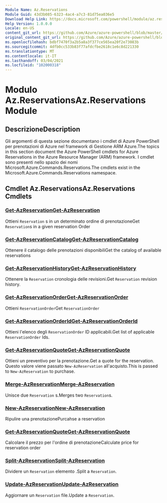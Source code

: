 ```yaml
---
Module Name: Az.Reservations
Module Guid: 43d3b085-6323-4ac4-a7c3-81d75ea036e5
Download Help Link: https://docs.microsoft.com/powershell/module/az.reservations
Help Version: 1.0.0.0
Locale: en-US
content_git_url: https://github.com/Azure/azure-powershell/blob/master/src/Reservations/Reservations/help/Az.Reservations.md
original_content_git_url: https://github.com/Azure/azure-powershell/blob/master/src/Reservations/Reservations/help/Az.Reservations.md
ms.openlocfilehash: bdbf7470f3a2b5a8a3f377ce565ea20f2e73083b
ms.sourcegitcommit: 4dfb0cc533b83f77afdcfbe2618c1e6c8d221330
ms.translationtype: MT
ms.contentlocale: it-IT
ms.lasthandoff: 03/04/2021
ms.locfileid: "102000318"
---
```

# <span data-ttu-id="d0a2b-101">Modulo Az.Reservations</span><span class="sxs-lookup"><span data-stu-id="d0a2b-101">Az.Reservations Module</span></span>
## <span data-ttu-id="d0a2b-102">Descrizione</span><span class="sxs-lookup"><span data-stu-id="d0a2b-102">Description</span></span>
<span data-ttu-id="d0a2b-103">Gli argomenti di questa sezione documentano i cmdlet di Azure PowerShell per prenotazioni di Azure nel framework di Gestione ARM Azure.</span><span class="sxs-lookup"><span data-stu-id="d0a2b-103">The topics in this section document the Azure PowerShell cmdlets for Azure Reservations in the Azure Resource Manager (ARM) framework.</span></span> <span data-ttu-id="d0a2b-104">I cmdlet sono presenti nello spazio dei nomi Microsoft.Azure.Commands.Reservations.</span><span class="sxs-lookup"><span data-stu-id="d0a2b-104">The cmdlets exist in the Microsoft.Azure.Commands.Reservations namespace.</span></span>

## <span data-ttu-id="d0a2b-105">Cmdlet Az.Reservations</span><span class="sxs-lookup"><span data-stu-id="d0a2b-105">Az.Reservations Cmdlets</span></span>
### [<span data-ttu-id="d0a2b-106">Get-AzReservation</span><span class="sxs-lookup"><span data-stu-id="d0a2b-106">Get-AzReservation</span></span>](Get-AzReservation.md)
<span data-ttu-id="d0a2b-107">Ottieni `Reservation` s in un determinato ordine di prenotazione</span><span class="sxs-lookup"><span data-stu-id="d0a2b-107">Get `Reservation`s in a given reservation Order</span></span>

### [<span data-ttu-id="d0a2b-108">Get-AzReservationCatalog</span><span class="sxs-lookup"><span data-stu-id="d0a2b-108">Get-AzReservationCatalog</span></span>](Get-AzReservationCatalog.md)
<span data-ttu-id="d0a2b-109">Ottenere il catalogo delle prenotazioni disponibili</span><span class="sxs-lookup"><span data-stu-id="d0a2b-109">Get the catalog of available reservations</span></span>

### [<span data-ttu-id="d0a2b-110">Get-AzReservationHistory</span><span class="sxs-lookup"><span data-stu-id="d0a2b-110">Get-AzReservationHistory</span></span>](Get-AzReservationHistory.md)
<span data-ttu-id="d0a2b-111">Ottenere la `Reservation` cronologia delle revisioni.</span><span class="sxs-lookup"><span data-stu-id="d0a2b-111">Get `Reservation` revision history.</span></span>

### [<span data-ttu-id="d0a2b-112">Get-AzReservationOrder</span><span class="sxs-lookup"><span data-stu-id="d0a2b-112">Get-AzReservationOrder</span></span>](Get-AzReservationOrder.md)
<span data-ttu-id="d0a2b-113">Ottieni `ReservationOrder`</span><span class="sxs-lookup"><span data-stu-id="d0a2b-113">Get `ReservationOrder`</span></span>

### [<span data-ttu-id="d0a2b-114">Get-AzReservationOrderId</span><span class="sxs-lookup"><span data-stu-id="d0a2b-114">Get-AzReservationOrderId</span></span>](Get-AzReservationOrderId.md)
<span data-ttu-id="d0a2b-115">Ottieni l'elenco degli `ReservationOrder` ID applicabili.</span><span class="sxs-lookup"><span data-stu-id="d0a2b-115">Get list of applicable `ReservationOrder` Ids.</span></span>

### [<span data-ttu-id="d0a2b-116">Get-AzReservationQuote</span><span class="sxs-lookup"><span data-stu-id="d0a2b-116">Get-AzReservationQuote</span></span>](Get-AzReservationQuote.md)
<span data-ttu-id="d0a2b-117">Ottieni un preventivo per la prenotazione.</span><span class="sxs-lookup"><span data-stu-id="d0a2b-117">Get a quote for the reservation.</span></span> <span data-ttu-id="d0a2b-118">Questo valore viene passato `New-AzReservation` all'acquisto.</span><span class="sxs-lookup"><span data-stu-id="d0a2b-118">This is passed to `New-AzReservation` to purchase.</span></span>

### [<span data-ttu-id="d0a2b-119">Merge-AzReservation</span><span class="sxs-lookup"><span data-stu-id="d0a2b-119">Merge-AzReservation</span></span>](Merge-AzReservation.md)
<span data-ttu-id="d0a2b-120">Unisce due `Reservation` s.</span><span class="sxs-lookup"><span data-stu-id="d0a2b-120">Merges two `Reservation`s.</span></span>

### [<span data-ttu-id="d0a2b-121">New-AzReservation</span><span class="sxs-lookup"><span data-stu-id="d0a2b-121">New-AzReservation</span></span>](New-AzReservation.md)
<span data-ttu-id="d0a2b-122">Ripulire una prenotazione</span><span class="sxs-lookup"><span data-stu-id="d0a2b-122">Purcahse a reservation</span></span>

### [<span data-ttu-id="d0a2b-123">Get-AzReservationQuote</span><span class="sxs-lookup"><span data-stu-id="d0a2b-123">Get-AzReservationQuote</span></span>](Get-AzReservationQuote.md)
<span data-ttu-id="d0a2b-124">Calcolare il prezzo per l'ordine di prenotazione</span><span class="sxs-lookup"><span data-stu-id="d0a2b-124">Calculate price for reservation order</span></span>

### [<span data-ttu-id="d0a2b-125">Split-AzReservation</span><span class="sxs-lookup"><span data-stu-id="d0a2b-125">Split-AzReservation</span></span>](Split-AzReservation.md)
<span data-ttu-id="d0a2b-126">Dividere un `Reservation` elemento .</span><span class="sxs-lookup"><span data-stu-id="d0a2b-126">Split a `Reservation`.</span></span>

### [<span data-ttu-id="d0a2b-127">Update-AzReservation</span><span class="sxs-lookup"><span data-stu-id="d0a2b-127">Update-AzReservation</span></span>](Update-AzReservation.md)
<span data-ttu-id="d0a2b-128">Aggiornare un `Reservation` file.</span><span class="sxs-lookup"><span data-stu-id="d0a2b-128">Update a `Reservation`.</span></span>

